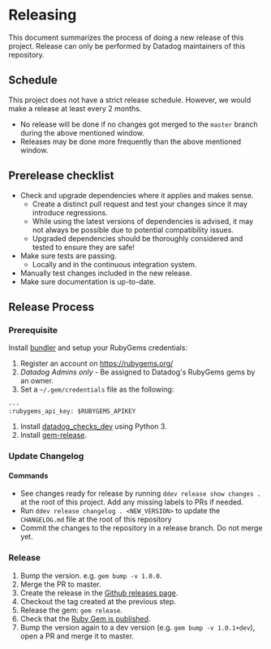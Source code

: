 # Releasing
This document summarizes the process of doing a new release of this project.
Release can only be performed by Datadog maintainers of this repository.

## Schedule
This project does not have a strict release schedule. However, we would make a release at least every 2 months.
  - No release will be done if no changes got merged to the `master` branch during the above mentioned window.
  - Releases may be done more frequently than the above mentioned window.

## Prerelease checklist
* Check and upgrade dependencies where it applies and makes sense.
  - Create a distinct pull request and test your changes since it may introduce regressions.
  - While using the latest versions of dependencies is advised, it may not always be possible due to potential compatibility issues.
  - Upgraded dependencies should be thoroughly considered and tested to ensure they are safe!
* Make sure tests are passing.
  - Locally and in the continuous integration system.
* Manually test changes included in the new release.
* Make sure documentation is up-to-date.

## Release Process
### Prerequisite
Install [bundler](https://bundler.io/) and setup your RubyGems credentials:
1. Register an account on https://rubygems.org/
1. *Datadog Admins only* - Be assigned to Datadog's RubyGems gems by an owner.
1. Set a `~/.gem/credentials` file as the following:
```
---
:rubygems_api_key: $RUBYGEMS_APIKEY
```
1. Install [datadog_checks_dev](https://datadog-checks-base.readthedocs.io/en/latest/datadog_checks_dev.cli.html#installation) using Python 3.
1. Install [gem-release](https://github.com/svenfuchs/gem-release#installation).

### Update Changelog
#### Commands
- See changes ready for release by running `ddev release show changes .` at the root of this project. Add any missing labels to PRs if needed.
- Run `ddev release changelog . <NEW_VERSION>` to update the `CHANGELOG.md` file at the root of this repository
- Commit the changes to the repository in a release branch. Do not merge yet.

### Release
1. Bump the version. e.g. `gem bump -v 1.0.0`. 
1. Merge the PR to master.
1. Create the release in the [Github releases page](https://github.com/DataDog/datadog-api-client-ruby/releases).
1. Checkout the tag created at the previous step.
1. Release the gem: `gem release`.
1. Check that the [Ruby Gem is published](https://rubygems.org/gems/datadog_api_client).
1. Bump the version again to a dev version (e.g. `gem bump -v 1.0.1+dev`), open a PR and merge it to master.
